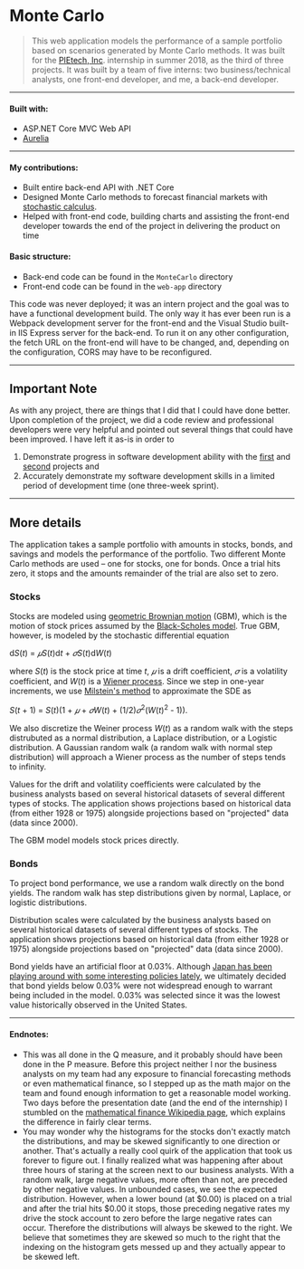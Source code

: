 # Monte Carlo

> This web application models the performance of a sample portfolio based on scenarios generated by Monte Carlo methods. It was built for the [PIEtech, Inc](https://www.moneyguidepro.com/ifa/). internship in summer 2018, as the third of three projects. It was built by a team of five interns: two business/technical analysts, one front-end developer, and me, a back-end developer.

---

#### Built with:

* ASP.NET Core MVC Web API
* [Aurelia](https://aurelia.io/)

---

#### My contributions:
* Built entire back-end API with .NET Core
* Designed Monte Carlo methods to forecast financial markets with [stochastic calculus](https://en.wikipedia.org/wiki/Stochastic_calculus).
* Helped with front-end code, building charts and assisting the front-end developer towards the end of the project in delivering the product on time


#### Basic structure:

* Back-end code can be found in the `MonteCarlo` directory
* Front-end code can be found in the `web-app` directory

This code was never deployed; it was an intern project and the goal was to have a functional development build. The only way it has ever been run is a Webpack development server for the front-end and the Visual Studio built-in IIS Express server for the back-end. To run it on any other configuration, the fetch URL on the front-end will have to be changed, and, depending on the configuration, CORS may have to be reconfigured.

---

## Important Note

As with any project, there are things that I did that I could have done better. Upon completion of the project, we did a code review and professional developers were very helpful and pointed out several things that could have been improved. I have left it as-is in order to
1. Demonstrate progress in software development ability with the [first](https://github.com/cabellwg/tax-planning) and [second](https://github.com/cabellwg/guaranteed-income) projects and
2. Accurately demonstrate my software development skills in a limited period of development time (one three-week sprint).

---

## More details

The application takes a sample portfolio with amounts in stocks, bonds, and savings and models the performance of the portfolio. Two different Monte Carlo methods are used – one for stocks, one for bonds. Once a trial hits zero, it stops and the amounts remainder of the trial are also set to zero.

### Stocks

Stocks are modeled using [geometric Brownian motion](https://en.wikipedia.org/wiki/Geometric_Brownian_motion) (GBM), which is the motion of stock prices assumed by the [Black-Scholes model](https://en.wikipedia.org/wiki/Black%E2%80%93Scholes_model). True GBM, however, is modeled by the stochastic differential equation

d*S*(*t*) = *𝜇S*(*t*)d*t* + *𝜎S*(*t*)d*W*(*t*)

where *S*(*t*) is the stock price at time *t*, *𝜇* is a drift coefficient, *𝜎* is a volatility coefficient, and *W*(*t*) is a [Wiener process](https://en.wikipedia.org/wiki/Wiener_process). Since we step in one-year increments, we use [Milstein's method](http://www.maths.lth.se/matstat/kurser/fmsn25masm24/lab2/finstat_ch11.pdf) to approximate the SDE as

*S*(*t* + 1) = *S*(*t*)(1 + *𝜇* + *𝜎W*(*t*) + (1/2)*𝜎*<sup>2</sup>(*W*(*t*)<sup>2</sup> - 1)).

We also discretize the Weiner process *W*(*t*) as a random walk with the steps distrubuted as a normal distribution, a Laplace distribution, or a Logistic distribution. A Gaussian random walk (a random walk with normal step distribution) will approach a Wiener process as the number of steps tends to infinity.

Values for the drift and volatility coefficients were calculated by the business analysts based on several historical datasets of several different types of stocks. The application shows projections based on historical data (from either 1928 or 1975) alongside projections based on "projected" data (data since 2000).

The GBM model models stock prices directly.

### Bonds

To project bond performance, we use a random walk directly on the bond yields. The random walk has step distributions given by normal, Laplace, or logistic distributions.

Distribution scales were calculated by the business analysts based on several historical datasets of several different types of stocks. The application shows projections based on historical data (from either 1928 or 1975) alongside projections based on "projected" data (data since 2000).

Bond yields have an artificial floor at 0.03%. Although [Japan has been playing around with some interesting policies lately](https://www.bloomberg.com/quicktake/negative-interest-rates), we ultimately decided that bond yields below 0.03% were not widespread enough to warrant being included in the model. 0.03% was selected since it was the lowest value historically observed in the United States.

---

#### Endnotes:
* This was all done in the Q measure, and it probably should have been done in the P measure. Before this project neither I nor the business analysts on my team had any exposure to financial forecasting methods or even mathematical finance, so I stepped up as the math major on the team and found enough information to get a reasonable model working. Two days before the presentation date (and the end of the internship) I stumbled on the [mathematical finance Wikipedia page](https://en.wikipedia.org/wiki/Mathematical_finance), which explains the difference in fairly clear terms.
* You may wonder why the histograms for the stocks don't exactly match the distributions, and may be skewed significantly to one direction or another. That's actually a really cool quirk of the application that took us forever to figure out. I finally realized what was happening after about three hours of staring at the screen next to our business analysts. With a random walk, large negative values, more often than not, are preceded by other negative values. In unbounded cases, we see the expected distribution. However, when a lower bound (at $0.00) is placed on a trial and after the trial hits $0.00 it stops, those preceding negative rates my drive the stock account to zero before the large negative rates can occur. Therefore the distributions will always be skewed to the right. We believe that sometimes they are skewed so much to the right that the indexing on the histogram gets messed up and they actually appear to be skewed left.
